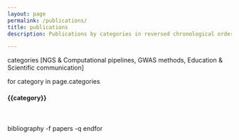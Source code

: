 ```yaml
---
layout: page
permalink: /publications/
title: publications
description: Publications by categories in reversed chronological order. Generated by jekyll-scholar.

---
```


categories [NGS & Computational pipelines, GWAS methods, Education & Scientific communication]

 for category in page.categories 
  <h4 class="year">{{category}}</h4>
  <br/> <br/>
  bibliography -f papers -q 
 endfor 

